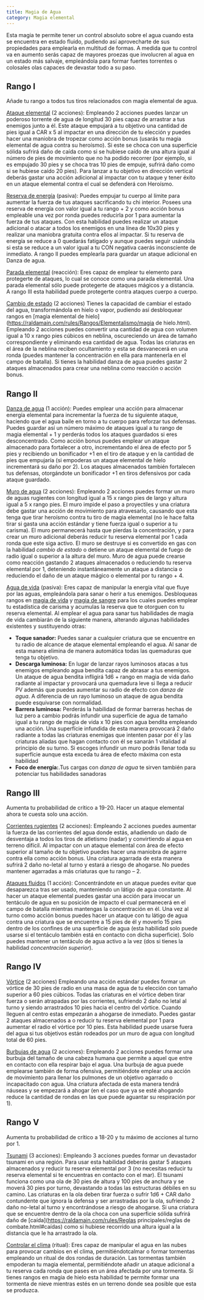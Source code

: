 ```yaml
---
title: Magia de Agua
category: Magia elemental
---
```


Esta magia te permite tener un control absoluto sobre el agua cuando esta se encuentra en estado fluido, pudiendo así aprovecharte de sus propiedades para emplearla en multitud de formas. A medida que tu control va en aumento serás capaz de mayores proezas que involucren al agua en un estado más salvaje, empleándola para formar fuertes torrentes o colosales olas capaces de devastar todo a su paso.

## Rango I 

Añade tu rango a todos tus tiros relacionados con magia elemental de agua.

<u>Ataque elemental</u> (2 acciones): Empleando 2 acciones puedes lanzar un poderoso torrente de agua de longitud 30 pies capaz de arrastrar a tus enemigos junto a él. Este ataque empujará a tu objetivo una cantidad de pies igual a CAR x 5 al impactar en una dirección de tu elección y puedes hacer una maniobra de tropezar como acción bonus (usarás tu magia elemental de agua contra su heroísmo). Si este se choca con una superficie sólida sufrirá daño de caída como si se hubiese caído de una altura igual al número de pies de movimiento que no ha podido recorrer (por ejemplo, si es empujado 30 pies y se choca tras 10 pies de empuje, sufrirá daño como si se hubiese caído 20 pies). Para lanzar a tu objetivo en dirección vertical deberás gastar una acción adicional al impactar con tu ataque y tener éxito en un ataque elemental contra el cual se defenderá con Heroísmo.

<u>Reserva de energía</u> (pasiva): Puedes empujar tu cuerpo al límite para aumentar la fuerza de tus ataques sacrificando tu chi interior. Posees una reserva de energía con valor igual a tu rango + 2 y como acción bonus empleable una vez por ronda puedes reducirla por 1 para aumentar la fuerza de tus ataques. Con esta habilidad puedes realizar un ataque adicional o atacar a todos los enemigos en una línea de 10x30 pies y realizar una maniobra gratuita contra ellos al impactar. Si tu reserva de energía se reduce a 0 quedarás fatigado y aunque puedes seguir usándola si esta se reduce a un valor igual a tu CON negativa caerás inconsciente de inmediato. A rango II puedes emplearla para guardar un ataque adicional en Danza de agua.

<u>Parada elemental</u> (reacción): Eres capaz de emplear tu elemento para protegerte de ataques, lo cual se conoce como una parada elemental. Una parada elemental sólo puede protegerte de ataques mágicos y a distancia. A rango III esta habilidad puede protegerte contra ataques cuerpo a cuerpo.

<u>Cambio de estado</u> (2 acciones) Tienes la capacidad de cambiar el estado del agua, transformándola en hielo o vapor, pudiendo así desbloquear rangos en [magia elemental de hielo](https://raldamain.com/rules/Rangos/Elementalismo/magia de hielo.html). Empleando 2 acciones puedes convertir una cantidad de agua con volumen igual a 10 x rango pies cúbicos en neblina, oscureciendo un área de tamaño correspondiente y eliminando esa cantidad de agua. Todas las criaturas en el área de la neblina reciben ocultamiento y esta se desvanecerá en una ronda (puedes mantener la concentración en ella para mantenerla en el campo de batalla). Si tienes la habilidad danza de agua puedes gastar 2 ataques almacenados para crear una neblina como reacción o acción bonus.

## Rango II

<u>Danza de agua</u> (1 acción): Puedes emplear una acción para almacenar energía elemental para incrementar la fuerza de tu siguiente ataque, haciendo que el agua baile en torno a tu cuerpo para reforzar tus defensas. Puedes guardar así un número máximo de ataques igual a tu rango de magia elemental + 1 y perderás todos los ataques guardados si eres desconcentrado. Como acción bonus puedes emplear un ataque almacenado para fortalecer a otro, incrementando el área de efecto por 5 pies y recibiendo un bonificador +1 en el tiro de ataque y en la cantidad de pies que empujaría (si empoderas un ataque elemental de hielo incrementará su daño por 2). Los ataques almacenados también fortalecen tus defensas, otorgándote un bonificador +1 en tiros defensivos por cada ataque guardado. 

<u>Muro de agua</u> (2 acciones): Empleando 2 acciones puedes formar un muro de aguas rugientes con longitud igual a 15 x rango pies de largo y altura igual a 5 x rango pies. El muro impide el paso a proyectiles y una criatura debe gastar una acción de movimiento para atravesarlo, causando que esta tenga que tirar heroísmo contra tu tiro de magia elemental (no le hace falta tirar si gasta una acción estándar y tiene fuerza igual o superior a tu carisma). El muro permanecerá hasta que pierdas la concentración, y para crear un muro adicional deberás reducir tu reserva elemental por 1 cada ronda que este siga activo. El muro se destruye si es convertido en gas con la habilidad *cambio de estado* o detiene un ataque elemental de fuego de radio igual o superior a la altura del muro. Muro de agua puede crearse como reacción gastando 2 ataques almacenados o reduciendo tu reserva elemental por 1, deteniendo instantáneamente un ataque a distancia o reduciendo el daño de un ataque mágico o elemental por tu rango + 4.

<u>Agua de vida</u> (pasiva): Eres capaz de manipular la energía vital que fluye por las aguas, empleándola para sanar o herir a tus enemigos. Desbloqueas rangos en [magia de vida](https://raldamain.com/rules/Rangos/Ocultismo/magia%20de%20vida.html) y [magia de sangre](https://raldamain.com/rules/Rangos/Elementalismo/magia%20de%20sangre.html) para los cuales puedes emplear tu estadística de carisma y acumulas la reserva que te otorguen con tu reserva elemental. Al emplear el agua para sanar tus habilidades de magia de vida cambiarán de la siguiente manera, alterando algunas habilidades existentes y sustituyendo otras:

- **Toque sanador:** Puedes sanar a cualquier criatura que se encuentre en tu radio de alcance de ataque elemental empleando el agua. Al sanar de esta manera elimina de manera automática todas las quemaduras que tenga tu objetivo.
- **Descarga luminosa:** En lugar de lanzar rayos luminosos atacas a tus enemigos empleando agua bendita capaz de abrasar a tus enemigos. Un ataque de agua bendita infligirá 1d6 + rango en magia de vida daño radiante al impactar y provocará una quemadura leve si llega a reducir PV además que puedes aumentar su radio de efecto con *danza de agua*. A diferencia de un rayo luminoso un ataque de agua bendita puede esquivarse con normalidad.
- **Barrera luminosa:** Perderás la habilidad de formar barreras hechas de luz pero a cambio podrás infundir una superfície de agua de tamaño igual a tu rango de magia de vida x 10 pies con agua bendita empleando una acción. Una superfície infundida de esta manera provocará 2 daño radiante a todas las criaturas enemigas que intenten pasar por él y las criaturas aliadas que hagan contacto con él se sanarán 1 vitalidad al principio de su turno. Si escoges infundir un muro podrás llenar toda su superfície aunque esta exceda tu área de efecto máxima con esta habilidad
- **Foco de energía:**.Tus cargas con *danza de agua* te sirven también para potenciar tus habilidades sanadoras

## Rango III

Aumenta tu probabilidad de crítico a 19-20. Hacer un ataque elemental ahora te cuesta solo una acción.

<u>Corrientes rugientes</u> (2 acciones): Empleando 2 acciones puedes aumentar la fuerza de las corrientes del agua donde estás, añadiendo un dado de desventaja a todos los tiros de atletismo (nadar) y convirtiendo al agua en terreno difícil. Al impactar con un ataque elemental con área de efecto superior al tamaño de tu objetivo puedes hacer una maniobra de agarre contra ella como acción bonus. Una criatura agarrada de esta manera sufrirá 2 daño no-letal al turno y estará a riesgo de ahogarse. No puedes mantener agarradas a más criaturas que tu rango – 2. 

<u>Ataques fluidos</u> (1 acción): Concentrándote en un ataque puedes evitar que desaparezca tras ser usado, manteniendo un látigo de agua constante. Al hacer un ataque elemental puedes gastar una acción para invocar un tentáculo de agua en su posición de impacto el cual permanecerá en el campo de batalla mientras mantengas la concentración en él. Una vez al turno como acción bonus puedes hacer un ataque con tu látigo de agua contra una criatura que se encuentre a 15 pies de él y moverlo 15 pies dentro de los confines de una superficie de agua (esta habilidad solo puede usarse si el tentáculo también está en contacto con dicha superficie). Solo puedes mantener un tentáculo de agua activo a la vez (dos si tienes la habilidad *concentración superior*).

## Rango IV

<u>Vórtice</u> (2 acciones) Empleando una acción estándar puedes formar un vórtice de 30 pies de radio en una masa de agua de tu elección con tamaño superior a 60 pies cúbicos. Todas las criaturas en el vórtice deben tirar fuerza o serán atrapadas por las corrientes, sufriendo 2 daño no letal al turno y siendo arrastrados 10 pies hacia el centro del vórtice. Cuando lleguen al centro estas empezarán a ahogarse de inmediato. Puedes gastar 2 ataques almacenados a o reducir tu reserva elemental por 1 para aumentar el radio el vórtice por 10 pies. Esta habilidad puede usarse fuera del agua si tus objetivos están rodeados por un muro de agua con longitud total de 60 pies.

<u>Burbujas de agua</u> (2 acciones): Empleando 2 acciones puedes formar una burbuja del tamaño de una cabeza humana que permite a aquel que entre en contacto con ella respirar bajo el agua. Una burbuja de agua puede emplearse también de forma ofensiva, permitiéndote emplear una acción de movimiento para llenar los pulmones de un objetivo agarrado o incapacitado con agua. Una criatura afectada de esta manera tendrá náuseas y se empezará a ahogar (en el caso que ya se esté ahogando reduce la cantidad de rondas en las que puede aguantar su respiración por 1).

## Rango V

Aumenta tu probabilidad de crítico a 18-20 y tu máximo de acciones al turno por 1.

<u>Tsunami</u> (3 acciones): Empleando 3 acciones puedes formar un devastador tsunami en una región. Para usar esta habilidad deberás gastar 5 ataques almacenados y reducir tu reserva elemental por 3 (no necesitas reducir tu reserva elemental si te encuentras en contacto con el mar). El tsunami funciona como una ola de 30 pies de altura y 100 pies de anchura y se moverá 30 pies por turno, devastando a todas las estructuras débiles en su camino. Las criaturas en la ola deben tirar fuerza o sufrir 1d6 + CAR daño contundente que ignora la defensa y ser arrastradas por la ola, sufriendo 2 daño no-letal al turno y encontrándose a riesgo de ahogarse. Si una criatura que se encuentre dentro de la ola choca con una superficie sólida sufrirá daño de [caída](https://raldamain.com/rules/Reglas principales/reglas de combate.html#caídas) como si hubiese recorrido una altura igual a la distancia que le ha arrastrado la ola.

<u>Controlar el clima</u> (ritual): Eres capaz de manipular el agua en las nubes para provocar cambios en el clima, permitiéndotcalmar o formar tormentas empleando un ritual de dos rondas de duración. Las tormentas también empoderan tu magia elemental, permitiéndote añadir un ataque adicional a tu reserva cada ronda que pases en un área afectada por una tormenta. Si tienes rangos en magia de hielo esta habilidad te permite formar una tormenta de nieve mientras estés en un terreno donde sea posible que esta se produzca.

